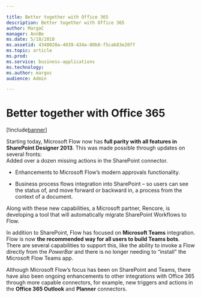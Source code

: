 ```yaml
---

title: Better together with Office 365
description: Better together with Office 365
author: MargoC
manager: AnnBe
ms.date: 5/18/2018
ms.assetid: 4348028a-4039-434a-80b8-f5cab83e20ff
ms.topic: article
ms.prod: 
ms.service: business-applications
ms.technology: 
ms.author: margoc
audience: Admin

---
```

#  Better together with Office 365


[!include[banner](../../includes/banner.md)]

Starting today, Microsoft Flow now has **full parity with all features in
SharePoint Designer 2013**. This was made possible through updates on several
fronts:  
Added over a dozen missing actions in the SharePoint connector.

-   Enhancements to Microsoft Flow’s modern approvals functionality.

-   Business process flows integration into SharePoint – so users can see the
    status of, and move forward or backward in, a process from the context of a
    document.

Along with these new capabilities, a Microsoft partner, Rencore, is developing a
tool that will automatically migrate SharePoint Workflows to Flow.

In addition to SharePoint, Flow has focused on **Microsoft Teams** integration.
Flow is now **the recommended way for all users to build Teams bots**. There are
several capabilities to support this, like the ability to invoke a Flow directly
from the *PowerBar* and there is no longer needing to “install” the Microsoft
Flow Teams app.

Although Microsoft Flow’s focus has been on SharePoint and Teams, there have
also been ongoing enhancements to other integrations with Office 365 through
more capable connectors, for example, new triggers and actions in the **Office
365 Outlook** and **Planner** connectors.
